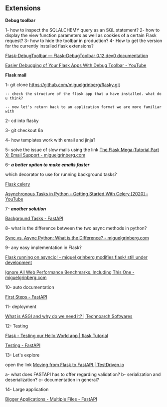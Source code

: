 ## Extensions

**Debug toolbar**  

1- how to inspect the SQLALCHEMY query as an SQL statement? 
2- how to display the view function parameters as well as cookies of a certain Flask request? 
3- how to hide the toolbar in production?
4- How to get the version for the currently installed flask extensions?

[Flask-DebugToolbar — Flask-DebugToolbar 0.12.dev0 documentation](https://flask-debugtoolbar.readthedocs.io/en/latest/) 

[Easier Debugging of Your Flask Apps With Debug Toolbar - YouTube](https://www.youtube.com/watch?v=ZEHGZnsbXgw)


**Flask mail**  

1- git clone https://github.com/miguelgrinberg/flasky.git

    -- check the structure of the flask app that u have installed. what do u think?

    -- now let's return back to an application format we are more familiar with 

2- cd into flasky  

3- git checkout 6a 

4- how templates work with email and jinja?

5- solve the issue of slow mails using the link [The Flask Mega-Tutorial Part X: Email Support - miguelgrinberg.com](https://blog.miguelgrinberg.com/post/the-flask-mega-tutorial-part-x-email-support)

6- ***a better option to make emails faster***   

which decorator to use for running background tasks?

[Flask celery](https://blog.miguelgrinberg.com/post/using-celery-with-flask)

[Asynchronous Tasks in Python - Getting Started With Celery [2020] - YouTube](https://www.youtube.com/watch?v=THxCy-6EnQM)

7- ***another solution***    

[Background Tasks - FastAPI](https://fastapi.tiangolo.com/tutorial/background-tasks/)

8- what is the difference between the two async methods in python?

[Sync vs. Async Python: What is the Difference? - miguelgrinberg.com](https://blog.miguelgrinberg.com/post/sync-vs-async-python-what-is-the-difference) 

9- any easy implementation in Flask?

[Flask running on asyncio! - miguel grinberg modifies flask/ still under development](https://reposhub.com/python/full-stack-web-frameworks/miguelgrinberg-aioflask.html)

[Ignore All Web Performance Benchmarks, Including This One - miguelgrinberg.com](https://blog.miguelgrinberg.com/post/ignore-all-web-performance-benchmarks-including-this-one)

10- auto documentation

[First Steps - FastAPI](https://fastapi.tiangolo.com/tutorial/first-steps/) 

11- deployment

[What is ASGI and why do we need it? | Technoarch Softwares](https://www.technoarchsoftwares.com/blog/asgi/)

12- Testing

[Flask - Testing our Hello World app | flask Tutorial](https://riptutorial.com/flask/example/4122/testing-our-hello-world-app)

[Testing - FastAPI](https://fastapi.tiangolo.com/tutorial/testing/)

13- Let's explore 

open the link   [Moving from Flask to FastAPI | TestDriven.io](https://testdriven.io/blog/moving-from-flask-to-fastapi/)

a- what does FASTAPI has to offer regarding validation?
b- serialization and deserialization?
c- documentation in general?

14- Large application 

[Bigger Applications - Multiple Files - FastAPI](https://fastapi.tiangolo.com/tutorial/bigger-applications/)